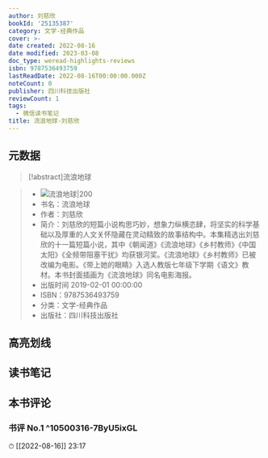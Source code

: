 ```yaml
---
author: 刘慈欣
bookId: '25135387'
category: 文学-经典作品
cover: >-
date created: 2022-08-16
date modified: 2023-03-08
doc_type: weread-highlights-reviews
isbn: 9787536493759
lastReadDate: 2022-08-16T00:00:00.000Z
noteCount: 0
publisher: 四川科技出版社
reviewCount: 1
tags:
  - 微信读书笔记
title: 流浪地球-刘慈欣
---
```


## 元数据

>[!abstract]流浪地球

> - ![流浪地球|200](https://wfqqreader-1252317822.image.myqcloud.com/cover/387/25135387/t7_25135387.jpg)
> - 书名：流浪地球
> - 作者：刘慈欣
> - 简介：刘慈欣的短篇小说构思巧妙，想象力纵横恣肆，将坚实的科学基础以及厚重的人文关怀隐藏在灵动精致的故事结构中。本集精选出刘慈欣的十一篇短篇小说，其中《朝闻道》《流浪地球》《乡村教师》《中国太阳》《全频带阻塞干扰》均获银河奖。《流浪地球》《乡村教师》已被改编为电影。《带上她的眼睛》入选人教版七年级下学期《语文》教材。本书封面插画为《流浪地球》同名电影海报。
> - 出版时间 2019-02-01 00:00:00
> - ISBN：9787536493759
> - 分类：文学-经典作品
> - 出版社：四川科技出版社

## 高亮划线

## 读书笔记

## 本书评论

### 书评 No.1 ^10500316-7ByU5ixGL

⏱ [[2022-08-16]] 23:17

